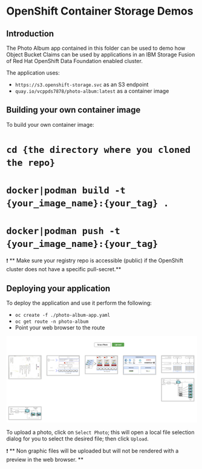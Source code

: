 # OpenShift Container Storage Demos

## Introduction

The Photo Album app contained in this folder can be used to demo
how Object Bucket Claims can be used by applications in an IBM Storage Fusion
of Red Hat OpenShift Data Foundation enabled cluster.

The application uses:

* `https://s3.openshift-storage.svc` as an S3 endpoint
* `quay.io/vcppds7878/photo-album:latest` as a container image

## Building your own container image

To build your own container image:

# `cd {the directory where you cloned the repo}`
# `docker|podman build -t {your_image_name}:{your_tag} .`
# `docker|podman push -t {your_image_name}:{your_tag}`

:exclamation: ** Make sure your registry repo is accessible (public) if the OpenShift cluster does not have a specific pull-secret.**

## Deploying your application

To deploy the application and use it perform the following:

* `oc create -f ./photo-album-app.yaml`
* `oc get route -n photo-album`
* Point your web browser to the route

![Photo Album Web Page](photo-album-ui.png)

To upload a photo, click on `Select Photo`; this will open a local file selection dialog for you to
select the desired file; then click `Upload`.

:exclamation: ** Non graphic files will be uploaded but will not be rendered with a preview in the web browser. **

